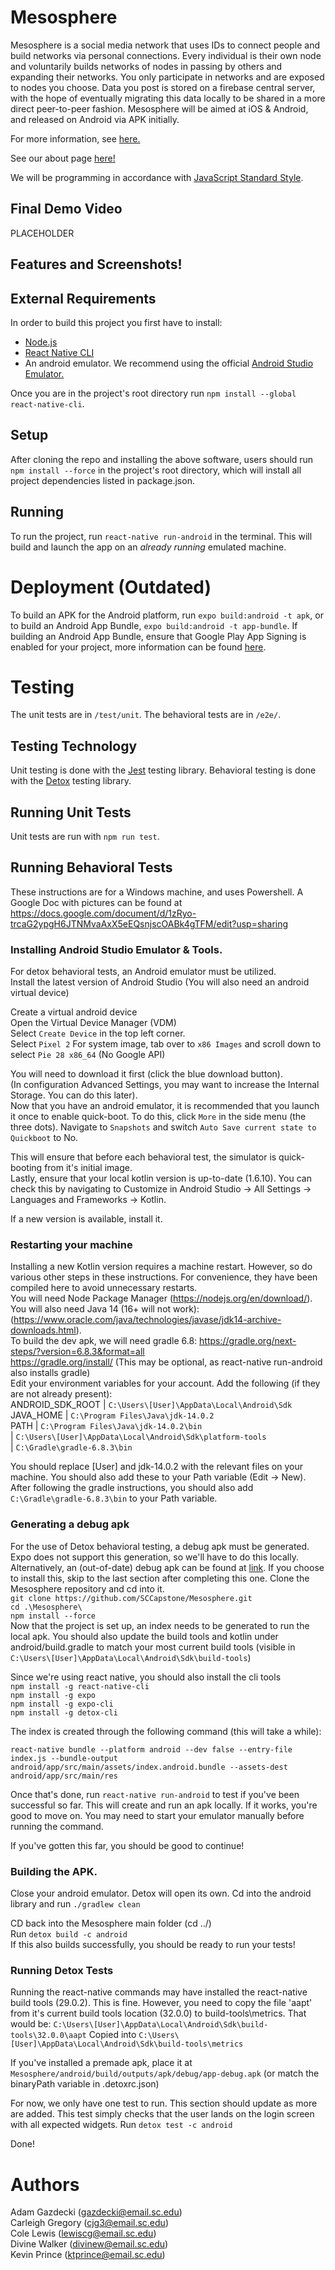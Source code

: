 # Mesosphere

Mesosphere is a social media network that uses IDs to connect people and build networks via personal connections. Every individual is their own node and voluntarily builds networks of nodes in passing by others and expanding their networks. You only participate in networks and are exposed to nodes you choose. Data you post is stored on a firebase central server, with the hope of eventually migrating this data locally to be shared in a more direct peer-to-peer fashion. Mesosphere will be aimed at iOS & Android, and released on Android via APK initially.

For more information, see [here.](https://github.com/SCCapstone/Mesosphere/wiki/Project-Description)

See our about page [here!](about.md)

We will be programming in accordance with [JavaScript Standard Style](https://standardjs.com/index.html).

## Final Demo Video
PLACEHOLDER

## Features and Screenshots!

## External Requirements

In order to build this project you first have to install:

* [Node.js](https://nodejs.org/en/)  
* [React Native CLI](https://www.npmjs.com/package/react-native-cli)
* An android emulator. We recommend using the official [Android Studio Emulator.](https://developer.android.com/studio)

Once you are in the project's root directory run `npm install --global react-native-cli`.

## Setup

After cloning the repo and installing the above software, users should run `npm install --force` in the project's root directory, which will install all project dependencies listed in package.json.

## Running

To run the project, run `react-native run-android` in the terminal.  This will build and launch the app on an _already running_ emulated machine.

# Deployment (Outdated)

To build an APK for the Android platform, run `expo build:android -t apk`, or to build an Android App Bundle, `expo build:android -t app-bundle`. 
If building an Android App Bundle, ensure that Google Play App Signing is enabled for your project, more information can be found [here](https://developer.android.com/guide/app-bundle).

# Testing

The unit tests are in `/test/unit`.
The behavioral tests are in `/e2e/`.

## Testing Technology

Unit testing is done with the [Jest](https://jestjs.io) testing library.
Behavioral testing is done with the [Detox](https://github.com/wix/Detox) testing library.

## Running Unit Tests

Unit tests are run with `npm run test`.

## Running Behavioral Tests

These instructions are for a Windows machine, and uses Powershell.  A Google Doc with pictures can be found at https://docs.google.com/document/d/1zRyo-trcaG2ypgH6JTNMvaAxX5eEQsnjscOABk4gTFM/edit?usp=sharing

### Installing Android Studio Emulator & Tools.
For detox behavioral tests, an Android emulator must be utilized.  
Install the latest version of Android Studio (You will also need an android virtual device)  
  
Create a virtual android device  
Open the Virtual Device Manager (VDM)  
Select `Create Device` in the top left corner.  
Select `Pixel 2` 
For system image, tab over to `x86 Images` and scroll down to select `Pie 28 x86_64` (No Google API)  
  
You will need to download it first (click the blue download button).  
(In configuration Advanced Settings, you may want to increase the Internal Storage.  You can do this later).  
Now that you have an android emulator, it is recommended that you launch it once to enable quick-boot.  To do this, click `More` in the side menu (the three dots).  Navigate to `Snapshots` and switch `Auto Save current state to Quickboot` to No.  
  
This will ensure that before each behavioral test, the simulator is quick-booting from it's initial image.  
Lastly, ensure that your local kotlin version is up-to-date (1.6.10).  You can check this by navigating to Customize in Android Studio -> All Settings -> Languages and Frameworks -> Kotlin.  

If a new version is available, install it.  

### Restarting your machine
Installing a new Kotlin version requires a machine restart.  However, so do various other steps in these instructions.  For convenience, they have been compiled here to avoid unnecessary restarts.  
You will need Node Package Manager (https://nodejs.org/en/download/).  
You will also need Java 14  (16+ will not work): (https://www.oracle.com/java/technologies/javase/jdk14-archive-downloads.html).  
To build the dev apk, we will need gradle 6.8: https://gradle.org/next-steps/?version=6.8.3&format=all  
https://gradle.org/install/ (This may be optional, as react-native run-android also installs gradle)  
Edit your environment variables for your account.  Add the following (if they are not already present):  
ANDROID_SDK_ROOT	| `C:\Users\[User]\AppData\Local\Android\Sdk`  
JAVA_HOME			| `C:\Program Files\Java\jdk-14.0.2`  
PATH				| `C:\Program Files\Java\jdk-14.0.2\bin`  
| `C:\Users\[User]\AppData\Local\Android\Sdk\platform-tools`  
| `C:\Gradle\gradle-6.8.3\bin`  
  
You should replace [User] and jdk-14.0.2 with the relevant files on your machine.  You should also add these to your Path variable (Edit -> New).  After following the gradle instructions, you should also add `C:\Gradle\gradle-6.8.3\bin` to your Path variable.  
  
### Generating a debug apk
For the use of Detox behavioral testing, a debug apk must be generated.  Expo does not support this generation, so we'll have to do this locally.  Alternatively, an (out-of-date) debug apk can be found at [link](https://github.com/SCCapstone/Mesosphere/releases/tag/v0.2).  If you choose to install this, skip to the last section after completing this one. Clone the Mesosphere repository and cd into it.  
`git clone https://github.com/SCCapstone/Mesosphere.git`  
`cd .\Mesosphere\`  
`npm install --force`  
Now that the project is set up, an index needs to be generated to run the local apk.  You should also update the build tools and kotlin under android/build.gradle to match your most current build tools (visible in `C:\Users\[User]\AppData\Local\Android\Sdk\build-tools`)  
  
Since we're using react native, you should also install the cli tools  
`npm install -g react-native-cli`  
`npm install -g expo`  
`npm install -g expo-cli`  
`npm install -g detox-cli`  
  
The index is created through the following command (this will take a while):  
  
`react-native bundle --platform android --dev false --entry-file index.js --bundle-output android/app/src/main/assets/index.android.bundle --assets-dest android/app/src/main/res`  

Once that's done, run `react-native run-android` to test if you've been successful so far.  This will create and run an apk locally.  If it works, you're good to move on.  You may need to start your emulator manually before running the command.  
  
  
If you've gotten this far, you should be good to continue!  

### Building the APK.
Close your android emulator.  Detox will open its own.  Cd into the android library and run `./gradlew clean`  

CD back into the Mesosphere main folder (cd ../)  
Run `detox build -c android`  
If this also builds successfully, you should be ready to run your tests!  

### Running Detox Tests
Running the react-native commands may have installed the react-native build tools (29.0.2). This is fine.  However, you need to copy the file 'aapt' from it's current build tools location (32.0.0) to build-tools\metrics.  That would be:
`C:\Users\[User]\AppData\Local\Android\Sdk\build-tools\32.0.0\aapt`
Copied into
`C:\Users\[User]\AppData\Local\Android\Sdk\build-tools\metrics`

If you've installed a premade apk, place it at `Mesosphere/android/build/outputs/apk/debug/app-debug.apk` 
(or match the binaryPath variable in .detoxrc.json)

For now, we only have one test to run.  This section should update as more are added.  This test simply checks that the user lands on the login screen with all expected widgets.
Run `detox test -c android`

Done!


# Authors

Adam Gazdecki (gazdecki@email.sc.edu)  
Carleigh Gregory (cjg3@email.sc.edu)  
Cole Lewis (lewiscg@email.sc.edu)  
Divine Walker (divinew@email.sc.edu)  
Kevin Prince (ktprince@email.sc.edu)  

